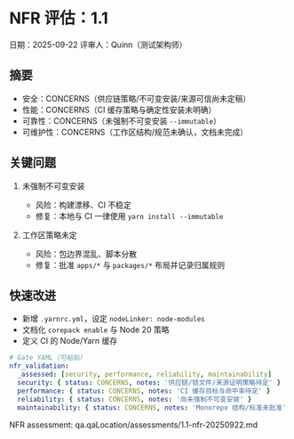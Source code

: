# NFR 评估：1.1

日期：2025-09-22
评审人：Quinn（测试架构师）

## 摘要

- 安全：CONCERNS（供应链策略/不可变安装/来源可信尚未定稿）
- 性能：CONCERNS（CI 缓存策略与确定性安装未明确）
- 可靠性：CONCERNS（未强制不可变安装 `--immutable`）
- 可维护性：CONCERNS（工作区结构/规范未确认，文档未完成）

## 关键问题

1. 未强制不可变安装
   - 风险：构建漂移、CI 不稳定
   - 修复：本地与 CI 一律使用 `yarn install --immutable`

2. 工作区策略未定
   - 风险：包边界混乱、脚本分散
   - 修复：批准 `apps/*` 与 `packages/*` 布局并记录归属规则

## 快速改进

- 新增 `.yarnrc.yml`，设定 `nodeLinker: node-modules`
- 文档化 `corepack enable` 与 Node 20 策略
- 定义 CI 的 Node/Yarn 缓存

```yaml
# Gate YAML（可粘贴）
nfr_validation:
  _assessed: [security, performance, reliability, maintainability]
  security: { status: CONCERNS, notes: '供应链/锁文件/来源证明策略待定' }
  performance: { status: CONCERNS, notes: 'CI 缓存目标与命中率待定' }
  reliability: { status: CONCERNS, notes: '尚未强制不可变安装' }
  maintainability: { status: CONCERNS, notes: 'Monorepo 结构/标准未批准' }
```

NFR assessment: qa.qaLocation/assessments/1.1-nfr-20250922.md
